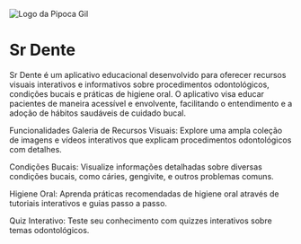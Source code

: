![Logo da Pipoca Gil](https://media.licdn.com/dms/image/C4D0BAQG9xHNBZdXEsA/company-logo_200_200/0/1645538772194/pipoca_gil_logo?e=2147483647&v=beta&t=0umotbH59HGBlW3aLiN5M2oyOjd-27IKLNY5cUy94kY)

# Sr Dente

Sr Dente é um aplicativo educacional desenvolvido para oferecer recursos visuais interativos e informativos sobre procedimentos odontológicos, condições bucais e práticas de higiene oral. 
O aplicativo visa educar pacientes de maneira acessível e envolvente, facilitando o entendimento e a adoção de hábitos saudáveis de cuidado bucal.

Funcionalidades
Galeria de Recursos Visuais: Explore uma ampla coleção de imagens e vídeos interativos que explicam procedimentos odontológicos com detalhes.

Condições Bucais: Visualize informações detalhadas sobre diversas condições bucais, como cáries, gengivite, e outros problemas comuns.

Higiene Oral: Aprenda práticas recomendadas de higiene oral através de tutoriais interativos e guias passo a passo.

Quiz Interativo: Teste seu conhecimento com quizzes interativos sobre temas odontológicos.
